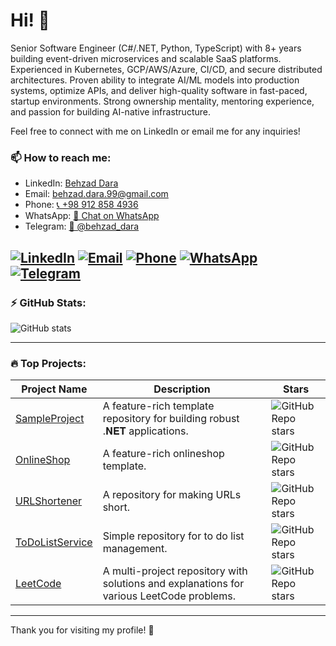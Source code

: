 # Hi! 👋

<!--[![](https://img.shields.io/badge/-@BehzadDara-%23181717?style=flat-square&logo=github)](https://github.com/BehzadDara)-->
<!--[![](https://img.shields.io/badge/-Behzad%20Dara-blue?style=flat-square&logo=linkedin&logoColor=white)](https://www.linkedin.com/in/behzaddara/)-->

Senior Software Engineer (C#/.NET, Python, TypeScript) with 8+ years building event-driven microservices and scalable SaaS platforms. Experienced in Kubernetes, GCP/AWS/Azure, CI/CD, and secure distributed architectures. Proven ability to integrate AI/ML models into production systems, optimize APIs, and deliver high-quality software in fast-paced, startup environments. Strong ownership mentality, mentoring experience, and passion for building AI-native infrastructure.

Feel free to connect with me on LinkedIn or email me for any inquiries!

### 📫 How to reach me:

- LinkedIn: [Behzad Dara](https://www.linkedin.com/in/behzaddara)
- Email: [behzad.dara.99@gmail.com](mailto:behzad.dara.99@gmail.com)
- Phone: [📞 +98 912 858 4936](tel:+989128584936)
- WhatsApp: [💬 Chat on WhatsApp](https://wa.me/989128584936)
- Telegram: [📨 @behzad_dara](https://t.me/behzad_dara)

[![LinkedIn](https://img.shields.io/badge/LinkedIn-Behzad%20Dara-blue?logo=linkedin)](https://www.linkedin.com/in/behzaddara)
[![Email](https://img.shields.io/badge/Email-behzad.dara.99@gmail.com-red?logo=gmail)](mailto:behzad.dara.99@gmail.com)
[![Phone](https://img.shields.io/badge/Phone-+98%20912%20858%204936-lightgrey?logo=phone)](tel:+989128584936)
[![WhatsApp](https://img.shields.io/badge/WhatsApp-Chat%20Now-green?logo=whatsapp)](https://wa.me/989128584936)
[![Telegram](https://img.shields.io/badge/Telegram-@behzad__dara-blue?logo=telegram)](https://t.me/behzad_dara)
---

### ⚡ GitHub Stats:
![GitHub stats](https://github-readme-stats.vercel.app/api?username=einmontal&show_icons=true&theme=radical)

---

### 🔥 Top Projects:

| Project Name                                                         | Description                                                               | Stars |
| -------------------------------------------------------------------- | ------------------------------------------------------------------------- | ------------------------------------------------------------------------------------------------------- |
| [SampleProject](https://github.com/BehzadDara/SampleProject)         | A feature-rich template repository for building robust .𝐍𝐄𝐓 applications. | ![GitHub Repo stars](https://img.shields.io/github/stars/BehzadDara/SampleProject?style=social) |
| [OnlineShop](https://github.com/BehzadDara/OnlineShop)               | A feature-rich onlineshop template.                                       | ![GitHub Repo stars](https://img.shields.io/github/stars/BehzadDara/OnlineShop?style=social) |
| [URLShortener](https://github.com/BehzadDara/URLShortener)           | A repository for making URLs short.                                       | ![GitHub Repo stars](https://img.shields.io/github/stars/BehzadDara/URLShortener?style=social) |
| [ToDoListService](https://github.com/BehzadDara/ToDoListService)     | Simple repository for to do list management.                              | ![GitHub Repo stars](https://img.shields.io/github/stars/BehzadDara/ToDoListService?style=social) |
| [LeetCode](https://github.com/BehzadDara/LeetCode) | A multi-project repository with solutions and explanations for various LeetCode problems.   | ![GitHub Repo stars](https://img.shields.io/github/stars/BehzadDara/LeetCode?style=social) |

---

Thank you for visiting my profile! 🚀
